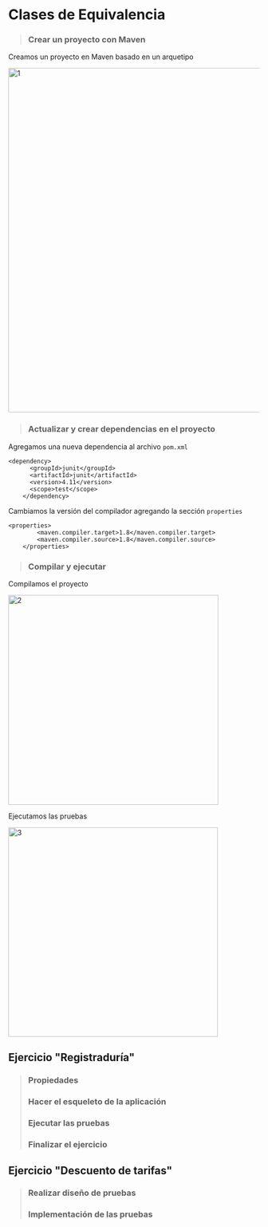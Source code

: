 # **Clases de Equivalencia**

> ### Crear un proyecto con Maven 
Creamos un proyecto en Maven basado en un arquetipo

<img width="691" alt="1" src="https://user-images.githubusercontent.com/59893804/91614712-ab0e1c80-e947-11ea-99a8-29468074333f.png">

>

> ### Actualizar y crear dependencias en el proyecto

Agregamos una nueva dependencia al archivo ``` pom.xml ```

```
<dependency>
      <groupId>junit</groupId>
      <artifactId>junit</artifactId>
      <version>4.11</version>
      <scope>test</scope>
    </dependency>
```  

Cambiamos la versión del compilador agregando la sección ```properties```
```
<properties>
        <maven.compiler.target>1.8</maven.compiler.target>
        <maven.compiler.source>1.8</maven.compiler.source>
    </properties>
 ```   
>    


> ### Compilar y ejecutar 

Compilamos el proyecto

<img width="421" alt="2" src="https://user-images.githubusercontent.com/59893804/91616375-2de4a680-e94b-11ea-9356-8cc589355ff9.png">

Ejecutamos las pruebas 

<img width="420" alt="3" src="https://user-images.githubusercontent.com/59893804/91616384-30df9700-e94b-11ea-8fd0-3b993d252f67.png">


>
## Ejercicio "Registraduría"
> ### Propiedades
> ### Hacer el esqueleto de la aplicación
> ### Ejecutar las pruebas
> ### Finalizar el ejercicio

## Ejercicio "Descuento de tarifas"
> ### Realizar diseño de pruebas
> ### Implementación de las pruebas 






